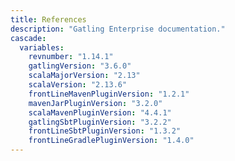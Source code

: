 ```yaml
---
title: References
description: "Gatling Enterprise documentation."
cascade:
  variables:
    revnumber: "1.14.1"
    gatlingVersion: "3.6.0"
    scalaMajorVersion: "2.13"
    scalaVersion: "2.13.6"
    frontLineMavenPluginVersion: "1.2.1"
    mavenJarPluginVersion: "3.2.0"
    scalaMavenPluginVersion: "4.4.1"
    gatlingSbtPluginVersion: "3.2.2"
    frontLineSbtPluginVersion: "1.3.2"
    frontLineGradlePluginVersion: "1.4.0"
---
```


